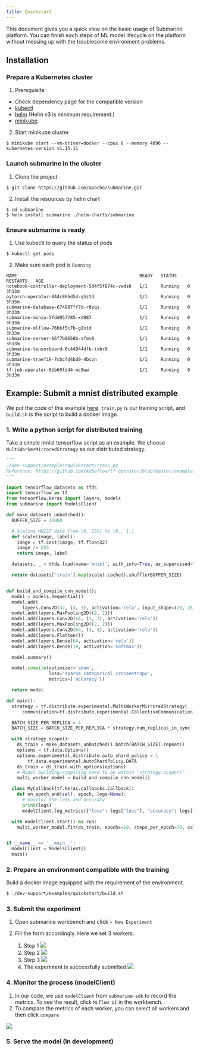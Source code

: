 ```yaml
---
title: Quickstart
---
```


<!--
Licensed to the Apache Software Foundation (ASF) under one
or more contributor license agreements.  See the NOTICE file
distributed with this work for additional information
regarding copyright ownership.  The ASF licenses this file
to you under the Apache License, Version 2.0 (the
"License"); you may not use this file except in compliance
with the License.  You may obtain a copy of the License at

  http://www.apache.org/licenses/LICENSE-2.0

Unless required by applicable law or agreed to in writing,
software distributed under the License is distributed on an
"AS IS" BASIS, WITHOUT WARRANTIES OR CONDITIONS OF ANY
KIND, either express or implied.  See the License for the
specific language governing permissions and limitations
under the License.
-->

This document gives you a quick view on the basic usage of Submarine platform. You can finish each steps of ML model lifecycle on the platform without messing up with the troublesome environment problems.

## Installation

### Prepare a Kubernetes cluster

1. Prerequisite

- Check dependency page for the compatible version
- [kubectl](https://kubernetes.io/docs/tasks/tools/install-kubectl/)
- [helm](https://helm.sh/docs/intro/install/) (Helm v3 is minimum requirement.)
- [minikube](https://minikube.sigs.k8s.io/docs/start/).

2. Start minikube cluster
```
$ minikube start --vm-driver=docker --cpus 8 --memory 4096 --kubernetes-version v1.15.11
```

### Launch submarine in the cluster

1. Clone the project
```
$ git clone https://github.com/apache/submarine.git
```

2. Install the resources by helm chart
```
$ cd submarine
$ helm install submarine ./helm-charts/submarine
```

### Ensure submarine is ready

1. Use kubectl to query the status of pods
```
$ kubectl get pods
```

2. Make sure each pod is `Running`
```
NAME                                              READY   STATUS    RESTARTS   AGE
notebook-controller-deployment-5d4f5f874c-vwds8   1/1     Running   0          3h33m
pytorch-operator-844c866d54-q5ztd                 1/1     Running   0          3h33m
submarine-database-674987ff7d-r8zqs               1/1     Running   0          3h33m
submarine-minio-5fdd957785-xd987                  1/1     Running   0          3h33m
submarine-mlflow-76bbf5c7b-g2ntd                  1/1     Running   0          3h33m
submarine-server-66f7b8658b-sfmv8                 1/1     Running   0          3h33m
submarine-tensorboard-6c44944dfb-tvbr9            1/1     Running   0          3h33m
submarine-traefik-7cbcfd4bd9-4bczn                1/1     Running   0          3h33m
tf-job-operator-6bb69fd44-mc8ww                   1/1     Running   0          3h33m
```

## Example: Submit a mnist distributed example

We put the code of this example [here](https://github.com/apache/submarine/tree/master/dev-support/examples/quickstart). `train.py` is our training script, and `build.sh` is the script to build a docker image.

### 1. Write a python script for distributed training

Take a simple mnist tensorflow script as an example. We choose `MultiWorkerMirroredStrategy` as our distributed strategy.

```python
"""
./dev-support/examples/quickstart/train.py
Reference: https://github.com/kubeflow/tf-operator/blob/master/examples/v1/distribution_strategy/keras-API/multi_worker_strategy-with-keras.py
"""

import tensorflow_datasets as tfds
import tensorflow as tf
from tensorflow.keras import layers, models
from submarine import ModelsClient

def make_datasets_unbatched():
  BUFFER_SIZE = 10000

  # Scaling MNIST data from (0, 255] to (0., 1.]
  def scale(image, label):
    image = tf.cast(image, tf.float32)
    image /= 255
    return image, label

  datasets, _ = tfds.load(name='mnist', with_info=True, as_supervised=True)

  return datasets['train'].map(scale).cache().shuffle(BUFFER_SIZE)


def build_and_compile_cnn_model():
  model = models.Sequential()
  model.add(
      layers.Conv2D(32, (3, 3), activation='relu', input_shape=(28, 28, 1)))
  model.add(layers.MaxPooling2D((2, 2)))
  model.add(layers.Conv2D(64, (3, 3), activation='relu'))
  model.add(layers.MaxPooling2D((2, 2)))
  model.add(layers.Conv2D(64, (3, 3), activation='relu'))
  model.add(layers.Flatten())
  model.add(layers.Dense(64, activation='relu'))
  model.add(layers.Dense(10, activation='softmax'))

  model.summary()

  model.compile(optimizer='adam',
                loss='sparse_categorical_crossentropy',
                metrics=['accuracy'])

  return model

def main():
  strategy = tf.distribute.experimental.MultiWorkerMirroredStrategy(
      communication=tf.distribute.experimental.CollectiveCommunication.AUTO)

  BATCH_SIZE_PER_REPLICA = 4
  BATCH_SIZE = BATCH_SIZE_PER_REPLICA * strategy.num_replicas_in_sync

  with strategy.scope():
    ds_train = make_datasets_unbatched().batch(BATCH_SIZE).repeat()
    options = tf.data.Options()
    options.experimental_distribute.auto_shard_policy = \
        tf.data.experimental.AutoShardPolicy.DATA
    ds_train = ds_train.with_options(options)
    # Model building/compiling need to be within `strategy.scope()`.
    multi_worker_model = build_and_compile_cnn_model()

  class MyCallback(tf.keras.callbacks.Callback):
    def on_epoch_end(self, epoch, logs=None):
      # monitor the loss and accuracy
      print(logs)
      modelClient.log_metrics({"loss": logs["loss"], "accuracy": logs["accuracy"]}, epoch)

  with modelClient.start() as run:
    multi_worker_model.fit(ds_train, epochs=10, steps_per_epoch=70, callbacks=[MyCallback()])


if __name__ == '__main__':
  modelClient = ModelsClient()
  main()
```

### 2. Prepare an environment compatible with the training
Build a docker image equipped with the requirement of the environment.

```bash
$ ./dev-support/examples/quickstart/build.sh 
```

### 3. Submit the experiment

1. Open submarine workbench and click `+ New Experiment`
2. Fill the form accordingly. Here we set 3 workers.

    1. Step 1
    ![](../assets/quickstart-submit-1.png)
    2. Step 2
    ![](../assets/quickstart-submit-2.png)
    3. Step 3
    ![](../assets/quickstart-submit-3.png)
    4. The experiment is successfully submitted
    ![](../assets/quickstart-submit-4.png)

### 4. Monitor the process (modelClient)

1. In our code, we use `modelClient` from `submarine-sdk` to record the metrics. To see the result, click `MLflow UI` in the workbench.
2. To compare the metrics of each worker, you can select all workers and then click `compare`

  ![](../assets/quickstart-mlflow.png)


### 5. Serve the model (In development)
